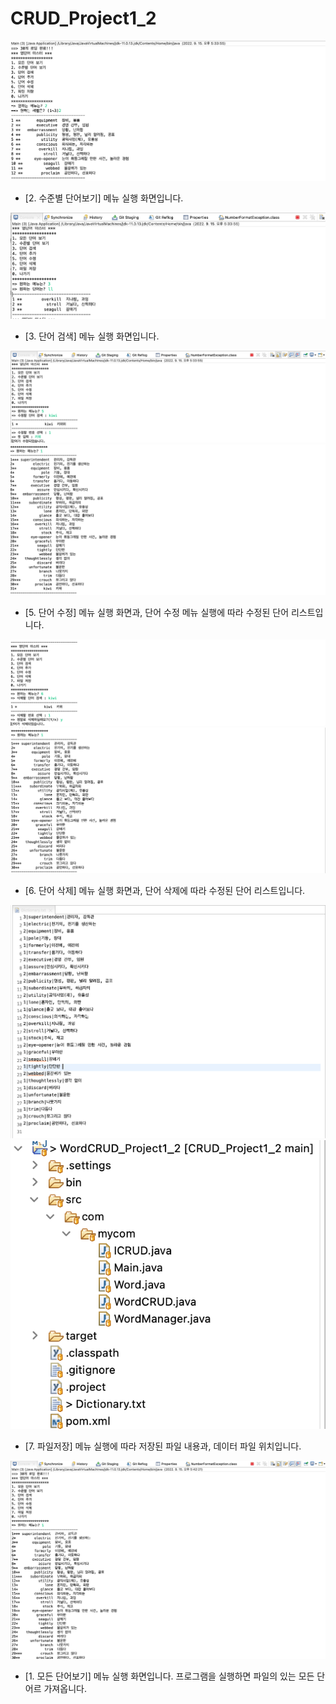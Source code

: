 # CRUD_Project1_2

![menu_2](./screenshot/menu_2.png)
* [2. 수준별 단어보기] 메뉴 실행 화면입니다.

![menu_3](./screenshot/menu_3.png)
* [3. 단어 검색] 메뉴 실행 화면입니다.

![menu_5](./screenshot/menu_5.png)
![menu_5-2](./screenshot/menu_5-2.png)
* [5. 단어 수정] 메뉴 실행 화면과, 단어 수정 메뉴 실행에 따라 수정된 단어 리스트입니다.

![menu_6](./screenshot/menu_6.png)
![menu_6-2](./screenshot/menu_6-2.png)
* [6. 단어 삭제] 메뉴 실행 화면과, 단어 삭제에 따라 수정된 단어 리스트입니다. 

![menu_7](./screenshot/Dictionary_txt.png)
![menu_7-2](./screenshot/Dictionary_txt-2.png)
* [7. 파일저장] 메뉴 실행에 따라 저장된 파일 내용과, 데이터 파일 위치입니다.

![menu_1](./screenshot/menu_1.png)
* [1. 모든 단어보기] 메뉴 실행 화면입니다. 프로그램을 실행하면 파일의 있는 모든 단어르 가져옵니다. 
